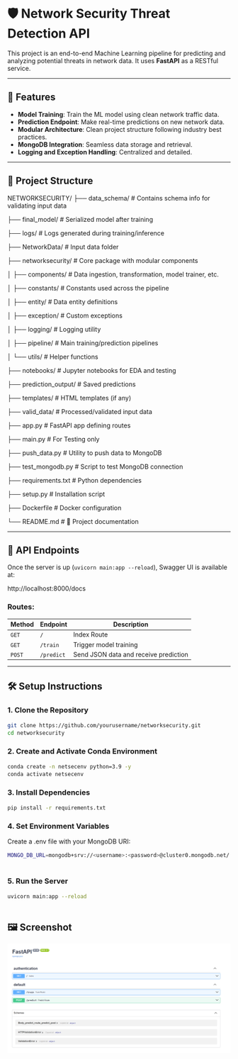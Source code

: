 # 🛡️ Network Security Threat Detection API

This project is an end-to-end Machine Learning pipeline for predicting and analyzing potential threats in network data. It uses **FastAPI** as a RESTful service.

---

## 🚀 Features

- **Model Training**: Train the ML model using clean network traffic data.
- **Prediction Endpoint**: Make real-time predictions on new network data.
- **Modular Architecture**: Clean project structure following industry best practices.
- **MongoDB Integration**: Seamless data storage and retrieval.
- **Logging and Exception Handling**: Centralized and detailed.

---

## 📂 Project Structure

NETWORKSECURITY/
├── data_schema/ # Contains schema info for validating input data

├── final_model/ # Serialized model after training 

├── logs/ # Logs generated during training/inference

├── NetworkData/ # Input data folder

├── networksecurity/ # Core package with modular components

│ ├── components/ # Data ingestion, transformation, model trainer, etc.

│ ├── constants/ # Constants used across the pipeline

│ ├── entity/ # Data entity definitions

│ ├── exception/ # Custom exceptions

│ ├── logging/ # Logging utility

│ ├── pipeline/ # Main training/prediction pipelines

│ └── utils/ # Helper functions

├── notebooks/ # Jupyter notebooks for EDA and testing

├── prediction_output/ # Saved predictions

├── templates/ # HTML templates (if any)

├── valid_data/ # Processed/validated input data

├── app.py # FastAPI app defining routes

├── main.py # For Testing only

├── push_data.py # Utility to push data to MongoDB

├── test_mongodb.py # Script to test MongoDB connection

├── requirements.txt # Python dependencies

├── setup.py # Installation script

├── Dockerfile # Docker configuration

└── README.md # 📄 Project documentation


---

## 🧪 API Endpoints

Once the server is up (`uvicorn main:app --reload`), Swagger UI is available at:

http://localhost:8000/docs


### Routes:

| Method | Endpoint     | Description         |
|--------|--------------|---------------------|
| `GET`  | `/`          | Index Route         |
| `GET`  | `/train`     | Trigger model training |
| `POST` | `/predict`   | Send JSON data and receive prediction |

---

## 🛠️ Setup Instructions

### 1. Clone the Repository
```bash
git clone https://github.com/yourusername/networksecurity.git
cd networksecurity

```

### 2.  Create and Activate Conda Environment

```bash
conda create -n netsecenv python=3.9 -y
conda activate netsecenv

```

### 3. Install Dependencies

```bash
pip install -r requirements.txt


```
### 4. Set Environment Variables
Create a .env file with your MongoDB URI:

```bash
MONGO_DB_URL=mongodb+srv://<username>:<password>@cluster0.mongodb.net/



``` 
### 5. Run the Server

```bash
uvicorn main:app --reload



```
## 🖼️ Screenshot

<img src="templates/image.png" alt="App Overview" width="600"/>
